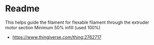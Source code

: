 # Readme

This helps guide the filament for flexable filament through the extruder motor section
Minimum 50% infill (used 100%)


  * https://www.thingiverse.com/thing:2762717